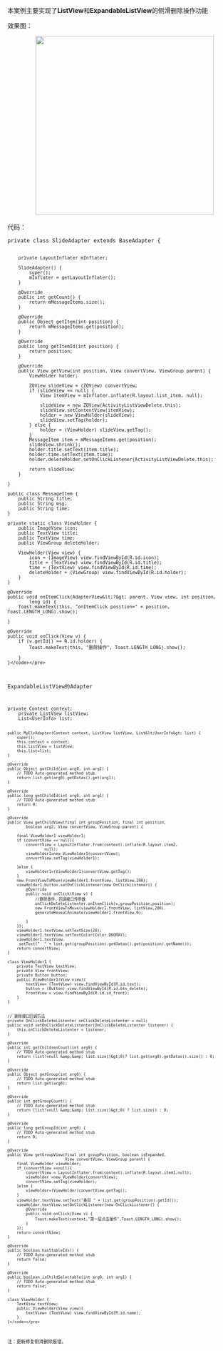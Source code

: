  <p>本案例主要实现了<strong>ListView</strong>和<strong>ExpandableListView</strong>的侧滑删除操作功能</p> 
<p>效果图：</p> 
<p>&nbsp; &nbsp; &nbsp; &nbsp;&nbsp; &nbsp; &nbsp; &nbsp;&nbsp; <img alt="" src="https://static.oschina.net/uploads/img/201711/10201848_Es4R.gif" width="400"></p> 
<p>代码：</p> 
<pre><code class="language-java">private class SlideAdapter extends BaseAdapter {

        private LayoutInflater mInflater;

        SlideAdapter() {
            super();
            mInflater = getLayoutInflater();
        }

        @Override
        public int getCount() {
            return mMessageItems.size();
        }

        @Override
        public Object getItem(int position) {
            return mMessageItems.get(position);
        }

        @Override
        public long getItemId(int position) {
            return position;
        }

        @Override
        public View getView(int position, View convertView, ViewGroup parent) {
            ViewHolder holder;

            ZQView slideView = (ZQView) convertView;
            if (slideView == null) {
                View itemView = mInflater.inflate(R.layout.list_item, null);

                slideView = new ZQView(ActivityListViewDelete.this);
                slideView.setContentView(itemView);
                holder = new ViewHolder(slideView);
                slideView.setTag(holder);
            } else {
                holder = (ViewHolder) slideView.getTag();
            }
            MessageItem item = mMessageItems.get(position);
            slideView.shrink();
            holder.title.setText(item.title);
            holder.time.setText(item.time);
            holder.deleteHolder.setOnClickListener(ActivityListViewDelete.this);

            return slideView;
        }

    }

    public class MessageItem {
        public String title;
        public String msg;
        public String time;
    }

    private static class ViewHolder {
        public ImageView icon;
        public TextView title;
        public TextView time;
        public ViewGroup deleteHolder;

        ViewHolder(View view) {
            icon = (ImageView) view.findViewById(R.id.icon);
            title = (TextView) view.findViewById(R.id.title);
            time = (TextView) view.findViewById(R.id.time);
            deleteHolder = (ViewGroup) view.findViewById(R.id.holder);
        }
    }

    @Override
    public void onItemClick(AdapterView&lt;?&gt; parent, View view, int position,
            long id) {
        Toast.makeText(this, "onItemClick position=" + position, Toast.LENGTH_LONG).show();

    }

    @Override
    public void onClick(View v) {
        if (v.getId() == R.id.holder) {
            Toast.makeText(this, "删除操作", Toast.LENGTH_LONG).show();

        }
    }</code></pre> 
<p>ExpandableListView的Adapter</p> 
<pre><code class="language-java">private Context context;
    private ListView listView;
    List&lt;UserInfo&gt; list;

    public MyElvAdapter(Context context, ListView listView, List&lt;UserInfo&gt; list) {
        super();
        this.context = context;
        this.listView = listView;
        this.list=list;
    }

    @Override
    public Object getChild(int arg0, int arg1) {
        // TODO Auto-generated method stub
        return list.get(arg0).getDatas().get(arg1);
    }

    @Override
    public long getChildId(int arg0, int arg1) {
        // TODO Auto-generated method stub
        return 0;
    }

    @Override
    public View getChildView(final int groupPosition, final int position,
            boolean arg2, View convertView, ViewGroup parent) {

        final ViewHolder1 viewHolder1;
        if (convertView == null){
            convertView = LayoutInflater.from(context).inflate(R.layout.item2,
                    null);
            viewHolder1=new ViewHolder1(convertView);
            convertView.setTag(viewHolder1);

        }else {
            viewHolder1=(ViewHolder1)convertView.getTag();
        }
        new FrontViewToMove(viewHolder1.frontView, listView,200);
        viewHolder1.button.setOnClickListener(new OnClickListener() {
            @Override
            public void onClick(View v) {
                //删除事件，回调接口传参数
                onClickDeleteListenter.onItemClick(v,groupPosition,position);
                new FrontViewToMove(viewHolder1.frontView, listView,200).
                generateRevealAnimate(viewHolder1.frontView,0);

            }
        });
        viewHolder1.textView.setTextSize(20);
        viewHolder1.textView.setTextColor(Color.DKGRAY);
        viewHolder1.textView.
         setText("  " + list.get(groupPosition).getDatas().get(position).getName());
        return convertView;
    }

    class ViewHolder1 {
        private TextView textView;
        private View frontView;
        private Button button;
        public ViewHolder1(View view){
            textView= (TextView) view.findViewById(R.id.text);
            button = (Button) view.findViewById(R.id.btn_delete);
            frontView = view.findViewById(R.id.id_front);
        }
    }


    // 删除接口回调方法
    private OnClickDeleteListenter onClickDeleteListenter = null;
    public void setOnClickDeleteListenter(OnClickDeleteListenter listener) {
        this.onClickDeleteListenter = listener;
    }

    @Override
    public int getChildrenCount(int arg0) {
        // TODO Auto-generated method stub
        return (list!=null &amp;&amp; list.size()&gt;0)? list.get(arg0).getDatas().size() : 0;
    }

    @Override
    public Object getGroup(int arg0) {
        // TODO Auto-generated method stub
        return list.get(arg0);
    }

    @Override
    public int getGroupCount() {
        // TODO Auto-generated method stub
        return (list!=null &amp;&amp; list.size()&gt;0) ? list.size() : 0;
    }

    @Override
    public long getGroupId(int arg0) {
        // TODO Auto-generated method stub
        return 0;
    }

    @Override
    public View getGroupView(final int groupPosition, boolean isExpanded,
                             View convertView, ViewGroup parent) {
        final ViewHolder viewHolder;
        if (convertView ==null){
            convertView = LayoutInflater.from(context).inflate(R.layout.item1,null);
            viewHolder =new ViewHolder(convertView);
            convertView.setTag(viewHolder);
        }else {
            viewHolder=(ViewHolder)convertView.getTag();
        }
        viewHolder.textView.setText("条目 " + list.get(groupPosition).getId());
        viewHolder.textView.setOnClickListener(new OnClickListener() {
            @Override
            public void onClick(View v) {
                Toast.makeText(context,"第一层点击操作",Toast.LENGTH_LONG).show();
            }
        });
        return convertView;
    }

    @Override
    public boolean hasStableIds() {
        // TODO Auto-generated method stub
        return false;
    }

    @Override
    public boolean isChildSelectable(int arg0, int arg1) {
        // TODO Auto-generated method stub
        return false;
    }

    class ViewHolder {
        TextView textView;
        public ViewHolder(View view){
            textView= (TextView) view.findViewById(R.id.name);
        }
    }</code></pre> 
<p>注：更新修复侧滑删除报错。</p> 
